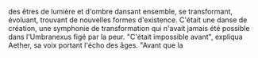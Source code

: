 des êtres de lumière et d'ombre dansant ensemble, se transformant, évoluant, trouvant de nouvelles formes d'existence. C'était une danse de création, une symphonie de transformation qui n'avait jamais été possible dans l'Umbranexus figé par la peur. "C'était impossible avant", expliqua Aether, sa voix portant l'écho des âges. "Avant que la
